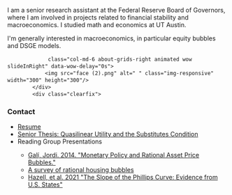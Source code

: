 
<!-- //banner -->
<!-- about -->
<div class="about">
    <div class="container">
        <div class="about-grids">
            <div class="col-md-6 about-grids-left">
                <div class="panel-group" id="accordion" role="tablist" aria-multiselectable="true">
                    <div class="panel panel-default">
                        <div id="collapseOne" class="panel-collapse collapse in" role="tabpanel">
                            <div class="panel-body panel_text">
                              <p>I am a senior research assistant at the Federal Reserve Board of Governors, where I am involved in projects related to financial stability and macroeconomics. I studied math and economics at UT Austin.
                              <br>
                              <p>I'm generally interested in macroeconomics, in particular equity bubbles and DSGE models.</p>
                            </div>
                        
            	 class="col-md-6 about-grids-right animated wow slideInRight" data-wow-delay="0s">
                <img src="face (2).png" alt=" " class="img-responsive" width="300" height="300"/>
            </div>
            <div class="clearfix"> 
<!-- //about -->
<!-- footer -->
<div class="footer">
		<div class="container">
			<div class="footer-grids">
				<div class="col-md-4 footer-grid animated wow slideInLeft" data-wow-delay="0s">
                    <h3>Contact</h3>
                    <p></p>
				</div>
                <div class="clearfix"> </div>
			</div>
			<div class="footer-grids1">
				<div class="footer-grids1-left animated wow slideInLeft">
                    <ul>
						<li><a href="BrittResume221.pdf">Resume</a></li>
						<li><a href="BrittThesis1.pdf">Senior Thesis: Quasilinear Utility and the Substitutes Condition </a></li>
						<li>Reading Group Presentations</li>
			        		<ul>
      							<li> <a href="GaliPres.pdf">Galí, Jordi. 2014. "Monetary Policy and Rational Asset Price Bubbles."</a></li>
							<li> <a href = "BubblesSlides (3).pdf"> A survey of rational housing bubbles</a></li>
							<li> <a href = "PCPresentation (1).pdf"> Hazell, et al. 2021 "The Slope of the Phillips Curve: Evidence from U.S. States"</a></li>

    					
	

	
